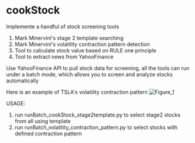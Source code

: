 # cookStock

Implemente a handful of stock screening tools
1. Mark Minervini's stage 2 template searching
2. Mark Minervini's volatility contraction pattern detection
3. Tool to calculate stock value based on RULE one principle
4. Tool to extract news from YahooFinance

Use YahooFinance API to pull stock data for screening, 
all the tools can run under a batch mode, which allows you to screen and analyze stocks automatically

Here is an example of TSLA's volatility contraction pattern
![Figure_1](https://user-images.githubusercontent.com/25359807/114505746-b0be2700-9be5-11eb-9347-dbcc2351158f.png)

USAGE:
1. run runBatch_cookStock_stage2template.py to select stage2 stocks from all using template
2. run runBatch_volatility_contraction_pattern.py to select stocks with defined contraction pattern
